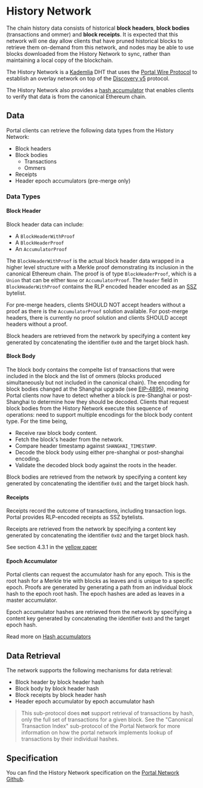 # History Network

The chain history data consists of historical **block headers**, **block bodies** (transactions and ommer) and **block receipts**.
It is expected that this network will one day allow clients that have pruned historical blocks to retrieve them on-demand from this network, and nodes may be able to use blocks downloaded from the History Network to sync, rather than maintaining a local copy of the blockchain. 

The History Network is a [Kademlia](../kademlia.mdx) DHT that uses the [Portal Wire Protocol](./portal-wire-protocol.md) to establish an overlay network on top of the [Discovery v5](../discovery.mdx) protocol.

The History Network also provides a [hash accumulator](../../hash-accumulators.mdx) that enables clients to verify that data is from the canonical Ethereum chain.

## Data

Portal clients can retrieve the following data types from the History Network:

* Block headers
* Block bodies
    * Transactions
    * Ommers
* Receipts
* Header epoch accumulators (pre-merge only)

### Data Types

#### Block Header

Block header data can include: 
- A `BlockHeaderWithProof`
- A `BlockHeaderProof`
- An `AccumulatorProof`

The `BlockHeaderWithProof` is the actual block header data wrapped in a higher level structure with a Merkle proof demonstrating its inclusion in the canonical Ethereum chain. The proof is of type `BlockHeaderProof`, which is a `Union` that can be either `None` or `AccumulatorProof`. The `header` field in `BlockHeaderWithProof` contains the RLP encoded header encoded as an [SSZ](../ssz.mdx) bytelist.

For pre-merge headers, clients SHOULD NOT accept headers without a proof as there is the `AccumulatorProof` solution available.
For post-merge headers, there is currently no proof solution and clients SHOULD accept headers without a proof.

Block headers are retrieved from the network by specifying a content key generated by concatenating the identifier `0x00` and the target block hash.

#### Block Body

The block body contains the compelte list of transactions that were included in the block and the list of ommers (blocks produced simultaneously but not included in the canonical chain). The encoding for block bodies changed at the Shanghai upgrade (see [EIP-4895](https://eips.ethereum.org/EIPS/eip-4895)), meaning Portal clients now have to detect whether a block is pre-Shanghai or post-Shanghai to determine how they should be decoded. Clients that request block bodies from the History Network execute this sequence of operations:
 need to support multiple encodings for the block body content type. For the time being,

- Receive raw block body content.
- Fetch the block's header from the network.
- Compare header timestamp against `SHANGHAI_TIMESTAMP`.
- Decode the block body using either pre-shanghai or post-shanghai encoding.
- Validate the decoded block body against the roots in the header.

Block bodies are retrieved from the network by specifying a content key generated by concatenating the identifier `0x01` and the target block hash.

#### Receipts

Receipts record the outcome of transactions, including transaction logs. 
Portal provides RLP-encoded receipts as SSZ bytelists.

Receipts are retrieved from the network by specifying a content key generated by concatenating the identifier `0x02` and the target block hash.


See section 4.3.1 in the [yellow paper](https://ethereum.github.io/yellowpaper/paper.pdf)


#### Epoch Accumulator

Portal clients can request the accumulator hash for any epoch. This is the root hash for a Merkle trie with blocks as leaves and is unique to a specific epoch. Proofs are generated by generating a path from an individual block hash to the epoch root hash. The epoch hashes are aded as leaves in a master accumulator.

Epoch accumulator hashes are retrieved from the network by specifying a content key generated by concatenating the identifier `0x03` and the target epoch hash.

Read more on [Hash accumulators](../../hash-accumulators.mdx)

## Data Retrieval

The network supports the following mechanisms for data retrieval:

* Block header by block header hash
* Block body by block header hash
* Block receipts by block header hash
* Header epoch accumulator by epoch accumulator hash

> This sub-protocol does **not** support retrieval of transactions by hash, only the full set of transactions for a given block. See the "Canonical Transaction Index" sub-protocol of the Portal Network for more information on how the portal network implements lookup of transactions by their individual hashes.


## Specification

You can find the History Network specification on the [Portal Network Github](https://github.com/ethereum/portal-network-specs/blob/master/history-network.md).